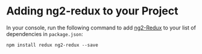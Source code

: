 # Adding ng2-redux to your Project

In your console, run the following command to add
[ng2-Redux](https://github.com/angular-redux/ng2-redux) to your list of dependencies in `package.json`:

```shell
npm install redux ng2-redux --save
```
